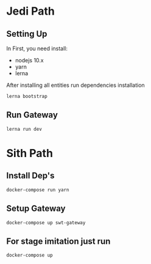 # Jedi Path
## Setting Up
In First, you need install:
- nodejs 10.x
- yarn
- lerna

After installing all entities run dependencies installation
```
lerna bootstrap
```
## Run Gateway
```
lerna run dev
```
# Sith Path

## Install Dep's
```
docker-compose run yarn
```
## Setup Gateway
```
docker-compose up swt-gateway
```

## For stage imitation just run
```
docker-compose up
```
